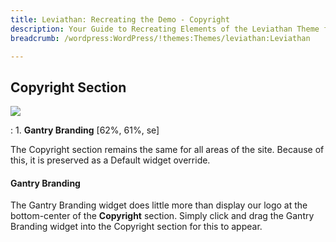 ```yaml
---
title: Leviathan: Recreating the Demo - Copyright
description: Your Guide to Recreating Elements of the Leviathan Theme for WordPress
breadcrumb: /wordpress:WordPress/!themes:Themes/leviathan:Leviathan

---
```


Copyright Section
-----
![][copyright]

:   1. **Gantry Branding** [62%, 61%, se]

The Copyright section remains the same for all areas of the site. Because of this, it is preserved as a Default widget override.

#### Gantry Branding
The Gantry Branding widget does little more than display our logo at the bottom-center of the **Copyright** section. Simply click and drag the Gantry Branding widget into the Copyright section for this to appear.

[copyright]: assets/demo_footer.jpeg
